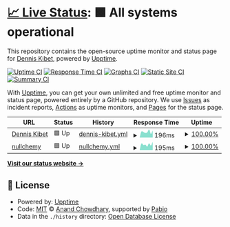 # [📈 Live Status](https://DennisRono.github.io/upkibz): <!--live status--> **🟩 All systems operational**

This repository contains the open-source uptime monitor and status page for [Dennis Kibet](https://denniskibet.com), powered by [Upptime](https://github.com/upptime/upptime).

[![Uptime CI](https://github.com/DennisRono/upkibz/workflows/Uptime%20CI/badge.svg)](https://github.com/DennisRono/upkibz/actions?query=workflow%3A%22Uptime+CI%22)
[![Response Time CI](https://github.com/DennisRono/upkibz/workflows/Response%20Time%20CI/badge.svg)](https://github.com/DennisRono/upkibz/actions?query=workflow%3A%22Response+Time+CI%22)
[![Graphs CI](https://github.com/DennisRono/upkibz/workflows/Graphs%20CI/badge.svg)](https://github.com/DennisRono/upkibz/actions?query=workflow%3A%22Graphs+CI%22)
[![Static Site CI](https://github.com/DennisRono/upkibz/workflows/Static%20Site%20CI/badge.svg)](https://github.com/DennisRono/upkibz/actions?query=workflow%3A%22Static+Site+CI%22)
[![Summary CI](https://github.com/DennisRono/upkibz/workflows/Summary%20CI/badge.svg)](https://github.com/DennisRono/upkibz/actions?query=workflow%3A%22Summary+CI%22)

With [Upptime](https://upptime.js.org), you can get your own unlimited and free uptime monitor and status page, powered entirely by a GitHub repository. We use [Issues](https://github.com/DennisRono/upkibz/issues) as incident reports, [Actions](https://github.com/DennisRono/upkibz/actions) as uptime monitors, and [Pages](https://DennisRono.github.io/upkibz) for the status page.

<!--start: status pages-->
<!-- This summary is generated by Upptime (https://github.com/upptime/upptime) -->
<!-- Do not edit this manually, your changes will be overwritten -->
<!-- prettier-ignore -->
| URL | Status | History | Response Time | Uptime |
| --- | ------ | ------- | ------------- | ------ |
| <img alt="" src="https://icons.duckduckgo.com/ip3/denniskibet.com.ico" height="13"> [Dennis Kibet](https://denniskibet.com) | 🟩 Up | [dennis-kibet.yml](https://github.com/DennisRono/upkibz/commits/HEAD/history/dennis-kibet.yml) | <details><summary><img alt="Response time graph" src="./graphs/dennis-kibet/response-time-week.png" height="20"> 196ms</summary><br><a href="https://DennisRono.github.io/upkibz/history/dennis-kibet"><img alt="Response time 168" src="https://img.shields.io/endpoint?url=https%3A%2F%2Fraw.githubusercontent.com%2FDennisRono%2Fupkibz%2FHEAD%2Fapi%2Fdennis-kibet%2Fresponse-time.json"></a><br><a href="https://DennisRono.github.io/upkibz/history/dennis-kibet"><img alt="24-hour response time 237" src="https://img.shields.io/endpoint?url=https%3A%2F%2Fraw.githubusercontent.com%2FDennisRono%2Fupkibz%2FHEAD%2Fapi%2Fdennis-kibet%2Fresponse-time-day.json"></a><br><a href="https://DennisRono.github.io/upkibz/history/dennis-kibet"><img alt="7-day response time 196" src="https://img.shields.io/endpoint?url=https%3A%2F%2Fraw.githubusercontent.com%2FDennisRono%2Fupkibz%2FHEAD%2Fapi%2Fdennis-kibet%2Fresponse-time-week.json"></a><br><a href="https://DennisRono.github.io/upkibz/history/dennis-kibet"><img alt="30-day response time 172" src="https://img.shields.io/endpoint?url=https%3A%2F%2Fraw.githubusercontent.com%2FDennisRono%2Fupkibz%2FHEAD%2Fapi%2Fdennis-kibet%2Fresponse-time-month.json"></a><br><a href="https://DennisRono.github.io/upkibz/history/dennis-kibet"><img alt="1-year response time 168" src="https://img.shields.io/endpoint?url=https%3A%2F%2Fraw.githubusercontent.com%2FDennisRono%2Fupkibz%2FHEAD%2Fapi%2Fdennis-kibet%2Fresponse-time-year.json"></a></details> | <details><summary><a href="https://DennisRono.github.io/upkibz/history/dennis-kibet">100.00%</a></summary><a href="https://DennisRono.github.io/upkibz/history/dennis-kibet"><img alt="All-time uptime 100.00%" src="https://img.shields.io/endpoint?url=https%3A%2F%2Fraw.githubusercontent.com%2FDennisRono%2Fupkibz%2FHEAD%2Fapi%2Fdennis-kibet%2Fuptime.json"></a><br><a href="https://DennisRono.github.io/upkibz/history/dennis-kibet"><img alt="24-hour uptime 100.00%" src="https://img.shields.io/endpoint?url=https%3A%2F%2Fraw.githubusercontent.com%2FDennisRono%2Fupkibz%2FHEAD%2Fapi%2Fdennis-kibet%2Fuptime-day.json"></a><br><a href="https://DennisRono.github.io/upkibz/history/dennis-kibet"><img alt="7-day uptime 100.00%" src="https://img.shields.io/endpoint?url=https%3A%2F%2Fraw.githubusercontent.com%2FDennisRono%2Fupkibz%2FHEAD%2Fapi%2Fdennis-kibet%2Fuptime-week.json"></a><br><a href="https://DennisRono.github.io/upkibz/history/dennis-kibet"><img alt="30-day uptime 100.00%" src="https://img.shields.io/endpoint?url=https%3A%2F%2Fraw.githubusercontent.com%2FDennisRono%2Fupkibz%2FHEAD%2Fapi%2Fdennis-kibet%2Fuptime-month.json"></a><br><a href="https://DennisRono.github.io/upkibz/history/dennis-kibet"><img alt="1-year uptime 100.00%" src="https://img.shields.io/endpoint?url=https%3A%2F%2Fraw.githubusercontent.com%2FDennisRono%2Fupkibz%2FHEAD%2Fapi%2Fdennis-kibet%2Fuptime-year.json"></a></details>
| <img alt="" src="https://icons.duckduckgo.com/ip3/nullchemy.com.ico" height="13"> [nullchemy](https://nullchemy.com) | 🟩 Up | [nullchemy.yml](https://github.com/DennisRono/upkibz/commits/HEAD/history/nullchemy.yml) | <details><summary><img alt="Response time graph" src="./graphs/nullchemy/response-time-week.png" height="20"> 195ms</summary><br><a href="https://DennisRono.github.io/upkibz/history/nullchemy"><img alt="Response time 176" src="https://img.shields.io/endpoint?url=https%3A%2F%2Fraw.githubusercontent.com%2FDennisRono%2Fupkibz%2FHEAD%2Fapi%2Fnullchemy%2Fresponse-time.json"></a><br><a href="https://DennisRono.github.io/upkibz/history/nullchemy"><img alt="24-hour response time 280" src="https://img.shields.io/endpoint?url=https%3A%2F%2Fraw.githubusercontent.com%2FDennisRono%2Fupkibz%2FHEAD%2Fapi%2Fnullchemy%2Fresponse-time-day.json"></a><br><a href="https://DennisRono.github.io/upkibz/history/nullchemy"><img alt="7-day response time 195" src="https://img.shields.io/endpoint?url=https%3A%2F%2Fraw.githubusercontent.com%2FDennisRono%2Fupkibz%2FHEAD%2Fapi%2Fnullchemy%2Fresponse-time-week.json"></a><br><a href="https://DennisRono.github.io/upkibz/history/nullchemy"><img alt="30-day response time 187" src="https://img.shields.io/endpoint?url=https%3A%2F%2Fraw.githubusercontent.com%2FDennisRono%2Fupkibz%2FHEAD%2Fapi%2Fnullchemy%2Fresponse-time-month.json"></a><br><a href="https://DennisRono.github.io/upkibz/history/nullchemy"><img alt="1-year response time 176" src="https://img.shields.io/endpoint?url=https%3A%2F%2Fraw.githubusercontent.com%2FDennisRono%2Fupkibz%2FHEAD%2Fapi%2Fnullchemy%2Fresponse-time-year.json"></a></details> | <details><summary><a href="https://DennisRono.github.io/upkibz/history/nullchemy">100.00%</a></summary><a href="https://DennisRono.github.io/upkibz/history/nullchemy"><img alt="All-time uptime 100.00%" src="https://img.shields.io/endpoint?url=https%3A%2F%2Fraw.githubusercontent.com%2FDennisRono%2Fupkibz%2FHEAD%2Fapi%2Fnullchemy%2Fuptime.json"></a><br><a href="https://DennisRono.github.io/upkibz/history/nullchemy"><img alt="24-hour uptime 100.00%" src="https://img.shields.io/endpoint?url=https%3A%2F%2Fraw.githubusercontent.com%2FDennisRono%2Fupkibz%2FHEAD%2Fapi%2Fnullchemy%2Fuptime-day.json"></a><br><a href="https://DennisRono.github.io/upkibz/history/nullchemy"><img alt="7-day uptime 100.00%" src="https://img.shields.io/endpoint?url=https%3A%2F%2Fraw.githubusercontent.com%2FDennisRono%2Fupkibz%2FHEAD%2Fapi%2Fnullchemy%2Fuptime-week.json"></a><br><a href="https://DennisRono.github.io/upkibz/history/nullchemy"><img alt="30-day uptime 100.00%" src="https://img.shields.io/endpoint?url=https%3A%2F%2Fraw.githubusercontent.com%2FDennisRono%2Fupkibz%2FHEAD%2Fapi%2Fnullchemy%2Fuptime-month.json"></a><br><a href="https://DennisRono.github.io/upkibz/history/nullchemy"><img alt="1-year uptime 100.00%" src="https://img.shields.io/endpoint?url=https%3A%2F%2Fraw.githubusercontent.com%2FDennisRono%2Fupkibz%2FHEAD%2Fapi%2Fnullchemy%2Fuptime-year.json"></a></details>

<!--end: status pages-->

[**Visit our status website →**](https://DennisRono.github.io/upkibz)

## 📄 License

- Powered by: [Upptime](https://github.com/upptime/upptime)
- Code: [MIT](./LICENSE) © [Anand Chowdhary](https://anandchowdhary.com), supported by [Pabio](https://pabio.com)
- Data in the `./history` directory: [Open Database License](https://opendatacommons.org/licenses/odbl/1-0/)
